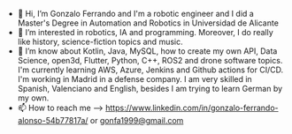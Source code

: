 - 👋 Hi, I’m Gonzalo Ferrando and I'm a robotic engineer and I did a Master's Degree in Automation and Robotics in Universidad de Alicante
- 👀 I’m interested in robotics, IA and programming. Moreover, I do really like history, science-fiction topics and music.
- 🌱 I’m know about Kotlin, Java, MySQL, how to create my own API, Data Science, open3d, Flutter, Python, C++, ROS2 and drone software topics. I'm currently learning AWS, Azure, Jenkins and Github actions for CI/CD. I'm working in Madrid in a defense company. I am very skilled in Spanish, Valenciano and English, besides I am trying to learn German by my own.
- 📫 How to reach me --> https://www.linkedin.com/in/gonzalo-ferrando-alonso-54b77817a/ or gonfa1999@gmail.com

<!---
HarryF6/HarryF6 is a ✨ special ✨ repository because its `README.md` (this file) appears on your GitHub profile.
You can click the Preview link to take a look at your changes.
--->
